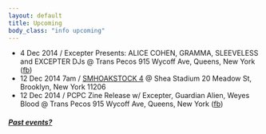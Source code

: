 ```yaml
---
layout: default
title: Upcoming 
body_class: "info upcoming"
---
```

<ul class="classed root">

  <li class="dj">
    4 Dec 2014 / Excepter Presents: ALICE COHEN, GRAMMA, SLEEVELESS and EXCEPTER DJs 
    @ Trans Pecos 915 Wycoff Ave, Queens, New York
    (<a href="https://www.facebook.com/events/883827124971307/">fb</a>)
  </li>
  <li class="music">12 Dec 2014 7am / <a href="https://www.facebook.com/events/1517035161853918">SMHOAKSTOCK 4</a> @ Shea Stadium  20 Meadow St, Brooklyn, New York 11206</li>
  <li class="music">12 Dec 2014 /
    PCPC Zine Release w/ Excepter, Guardian Alien, Weyes Blood
    @ Trans Pecos 915 Wycoff Ave, Queens, New York
    (<a href="https://www.facebook.com/events/1505881373007080/">fb</a>)
  </li>
  <!-- 
  <li class="music">16 Jan 2015 / Excepter @ The Bitter End</li>
  -->
  

</ul>

<h5><a href="chronology.html">Past events?</a></h5>
